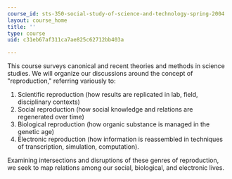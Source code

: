 ```yaml
---
course_id: sts-350-social-study-of-science-and-technology-spring-2004
layout: course_home
title: ''
type: course
uid: c31eb67af311ca7ae825c62712bb403a

---
```

This course surveys canonical and recent theories and methods in science studies. We will organize our discussions around the concept of "reproduction," referring variously to:

1.  Scientific reproduction (how results are replicated in lab, field, disciplinary contexts)
2.  Social reproduction (how social knowledge and relations are regenerated over time)
3.  Biological reproduction (how organic substance is managed in the genetic age)
4.  Electronic reproduction (how information is reassembled in techniques of transcription, simulation, computation).

Examining intersections and disruptions of these genres of reproduction, we seek to map relations among our social, biological, and electronic lives.

